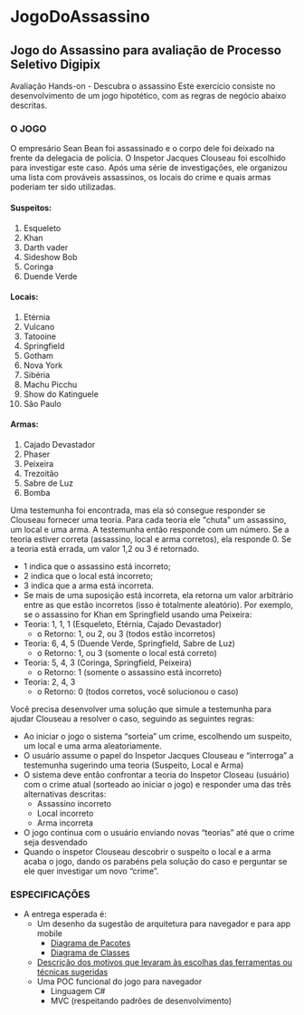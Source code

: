 # JogoDoAssassino
## Jogo do Assassino para avaliação de Processo Seletivo Digipix


Avaliação Hands-on - Descubra o assassino
Este exercício consiste no desenvolvimento de um jogo hipotético, com as regras de negócio abaixo descritas.

### O JOGO
O empresário Sean Bean foi assassinado e o corpo dele foi deixado na frente da delegacia de polícia. O Inspetor Jacques
Clouseau foi escolhido para investigar este caso. Após uma série de investigações, ele organizou uma lista com
prováveis assassinos, os locais do crime e quais armas poderiam ter sido utilizadas.

#### Suspeitos:
1. Esqueleto
2. Khan
3. Darth vader
4. Sideshow Bob
5. Coringa
6. Duende Verde

#### Locais:
1. Etérnia
2. Vulcano
3. Tatooine
4. Springfield
5. Gotham
6. Nova York
7. Sibéria
8. Machu Picchu
9. Show do Katinguele
10. São Paulo

#### Armas:
1. Cajado Devastador
2. Phaser
3. Peixeira
4. Trezoitão
5. Sabre de Luz
6. Bomba

Uma testemunha foi encontrada, mas ela só consegue responder se Clouseau fornecer uma teoria. Para cada teoria
ele "chuta" um assassino, um local e uma arma. A testemunha então responde com um número.
Se a teoria estiver correta (assassino, local e arma corretos), ela responde 0. Se a teoria está errada, um valor 1,2 ou
3 é retornado.

* 1 indica que o assassino está incorreto;
* 2 indica que o local está incorreto;
* 3 indica que a arma está incorreta.
* Se mais de uma suposição está incorreta, ela retorna um valor arbitrário entre as que estão incorretos (isso é
totalmente aleatório). Por exemplo, se o assassino for Khan em Springfield usando uma Peixeira:
* Teoria: 1, 1, 1 (Esqueleto, Etérnia, Cajado Devastador) 
  * o Retorno: 1, ou 2, ou 3 (todos estão incorretos)
* Teoria: 6, 4, 5 (Duende Verde, Springfield, Sabre de Luz)
  * o Retorno: 1, ou 3 (somente o local está correto)
* Teoria: 5, 4, 3 (Coringa, Springfield, Peixeira)
  * o Retorno: 1 (somente o assassino está incorreto)
* Teoria: 2, 4, 3
  * o Retorno: 0 (todos corretos, você solucionou o caso)


Você precisa desenvolver uma solução que simule a testemunha para ajudar Clouseau a resolver o caso, seguindo as
seguintes regras:
* Ao iniciar o jogo o sistema “sorteia” um crime, escolhendo um suspeito, um local e uma arma
aleatoriamente.
* O usuário assume o papel do Inspetor Jacques Clouseau e “interroga” a testemunha sugerindo uma teoria
(Suspeito, Local e Arma)
* O sistema deve então confrontar a teoria do Inspetor Closeau (usuário) com o crime atual (sorteado ao
iniciar o jogo) e responder uma das três alternativas descritas:
  * Assassino incorreto
  * Local incorreto
  * Arma incorreta
* O jogo continua com o usuário enviando novas “teorias” até que o crime seja desvendado
* Quando o inspetor Clouseau descobrir o suspeito o local e a arma acaba o jogo, dando os parabéns pela
solução do caso e perguntar se ele quer investigar um novo “crime”.

### ESPECIFICAÇÕES
* A entrega esperada é:
  * Um desenho da sugestão de arquitetura para navegador e para app mobile
	* [Diagrama de Pacotes](https://github.com/vitorrubio/JogoDoAssassino/blob/master/Docs/DiagramaDePacotes.pdf)
	* [Diagrama de Classes](https://github.com/vitorrubio/JogoDoAssassino/blob/master/Docs/Killer-Uml-Class.pdf)
  * [Descrição dos motivos que levaram às escolhas das ferramentas ou técnicas sugeridas](https://github.com/vitorrubio/JogoDoAssassino/blob/master/Docs/README.MD)
  * Uma POC funcional do jogo para navegador
    * Linguagem C#
    * MVC (respeitando padrões de desenvolvimento)